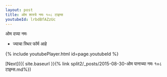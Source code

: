 ```yaml
---
layout: post
title: ओम शास्त्रे नमः १०८ टाइम्स
youtubeId: lrbdBfAZzUc
---
```

 
 
 ओम दग्र्या नमः  
 
 -  ज्याचा स्थिर फॉर्म आहे 
 
  
 
  
 
 
 
 
 
 


{% include youtubePlayer.html id=page.youtubeId %}
 
[Next]({{ site.baseurl }}{% link  split2/_posts/2015-08-30-ओम पानाच्या नमः १०८ टाइम्स.md%})
 
